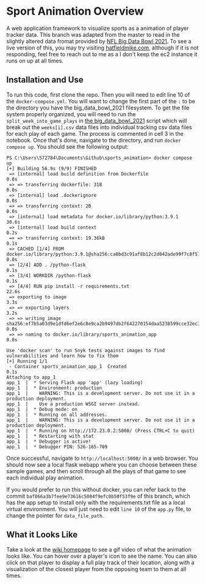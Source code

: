 # Sport Animation Overview
A web application framework to visualize sports as a animation of player tracker data. This branch was adapted from the master to read in the slightly altered data fromat provided by [NFL Big Data Bowl 2021](https://www.kaggle.com/c/nfl-big-data-bowl-2021/overview). To see a live version of this, you may try visiting [hatfieldmike.com](3.16.75.248), although if it is not responding, feel free to reach out to me as a I don't keep the ec2 instance it runs on up at all times.

## Installation and Use
To run this code, first clone the repo. Then you will need to edit line 10 of the `docker-compose.yml`. You will want to change the first part of the `:` to be the directory you have the big_data_bowl_2021 filesystem. To get the file system properly organized, you will need to run the `split_week_into_game_plays` in [the big_data_bowl_2021](https://github.com/hatfieldm48/sports_animation/blob/big_data_bowl_2021/big_data_bowl_helper_nb.ipynb) script which will break out the `weeks[i].csv` data files into individual tracking csv data files for each play of each game. The process is commented in cell 3 in the notebook. Once that's done, navigate to the directory, and run `docker compose up`. You should see the following output:

```
PS C:\Users\572784\Documents\Github\sports_animation> docker compose up
[+] Building 56.9s (9/9) FINISHED
 => [internal] load build definition from Dockerfile                                                                                                                                                                                    0.0s
 => => transferring dockerfile: 31B                                                                                                                                                                                                     0.0s
 => [internal] load .dockerignore                                                                                                                                                                                                       0.0s
 => => transferring context: 2B                                                                                                                                                                                                         0.0s
 => [internal] load metadata for docker.io/library/python:3.9.1                                                                                                                                                                        30.6s
 => [internal] load build context                                                                                                                                                                                                       0.2s
 => => transferring context: 19.36kB                                                                                                                                                                                                    0.1s
 => CACHED [1/4] FROM docker.io/library/python:3.9.1@sha256:ca8bd3c91af8b12c2d042ade99f7c8f578a9f80a0dbbd12ed261eeba96dd632f                                                                                                            0.0s
 => [2/4] ADD . /python-flask                                                                                                                                                                                                           0.1s
 => [3/4] WORKDIR /python-flask                                                                                                                                                                                                         0.1s
 => [4/4] RUN pip install -r requirements.txt                                                                                                                                                                                          22.6s
 => exporting to image                                                                                                                                                                                                                  3.3s
 => => exporting layers                                                                                                                                                                                                                 3.2s
 => => writing image sha256:ef7b5a03d9e1dfd6ef2e6c8e9ca2b9497db2f642270154daa5238599cce32ec3                                                                                                                                            0.0s
 => => naming to docker.io/library/sports_animation_app                                                                                                                                                                                 0.0s

Use 'docker scan' to run Snyk tests against images to find vulnerabilities and learn how to fix them
[+] Running 1/1
 - Container sports_animation_app_1  Created                                                                                                                                                                                            0.1s
Attaching to app_1
app_1  |  * Serving Flask app 'app' (lazy loading)
app_1  |  * Environment: production
app_1  |    WARNING: This is a development server. Do not use it in a production deployment.
app_1  |    Use a production WSGI server instead.
app_1  |  * Debug mode: on
app_1  |  * Running on all addresses.
app_1  |    WARNING: This is a development server. Do not use it in a production deployment.
app_1  |  * Running on http://172.23.0.2:5000/ (Press CTRL+C to quit)
app_1  |  * Restarting with stat
app_1  |  * Debugger is active!
app_1  |  * Debugger PIN: 526-165-709
```

Once successful, navigate to `http://localhost:5000/` in a web browser. You should now see a local flask webapp where you can choose between these sample games, and then scroll through all the plays of that game to see each individual play animation.

If you would prefer to run this without docker, you can refer back to the commit `baf866a3b7fee9e73616c5084f9efc0b50f53f9e` of this branch, which has the app setup to install only with the requirements.txt file as a local virtual environment. You will just need to edit `line 10` of the `app.py` file, to change the pointer for `data_file_path`.

## What it Looks Like
Take a look at the [wiki homepage](https://github.com/hatfieldm48/sports_animation/wiki) to see a gif video of what the animation looks like. You can hover over a player's icon to see the name. You can also click on that player to display a full play track of their location, along with a visualization of the closest player from the opposing team to them at all times.


